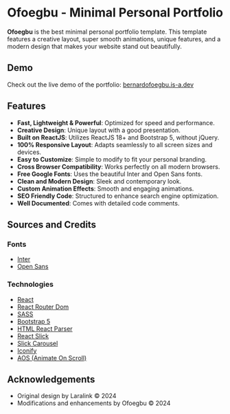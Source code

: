 # Ofoegbu - Minimal Personal Portfolio

**Ofoegbu** is the best minimal personal portfolio template. This template features a creative layout, super smooth animations, unique features, and a modern design that makes your website stand out beautifully.

## Demo

Check out the live demo of the portfolio: [bernardofoegbu.is-a.dev](https://bernardofoegbu.is-a.dev)

## Features

- **Fast, Lightweight & Powerful**: Optimized for speed and performance.
- **Creative Design**: Unique layout with a good presentation.
- **Built on ReactJS**: Utilizes ReactJS 18+ and Bootstrap 5, without jQuery.
- **100% Responsive Layout**: Adapts seamlessly to all screen sizes and devices.
- **Easy to Customize**: Simple to modify to fit your personal branding.
- **Cross Browser Compatibility**: Works perfectly on all modern browsers.
- **Free Google Fonts**: Uses the beautiful Inter and Open Sans fonts.
- **Clean and Modern Design**: Sleek and contemporary look.
- **Custom Animation Effects**: Smooth and engaging animations.
- **SEO Friendly Code**: Structured to enhance search engine optimization.
- **Well Documented**: Comes with detailed code comments.



## Sources and Credits

### Fonts
- [Inter](https://fonts.google.com/specimen/Inter)
- [Open Sans](https://fonts.google.com/specimen/Open+Sans)

### Technologies
- [React](https://reactjs.org/)
- [React Router Dom](https://reactrouter.com/)
- [SASS](https://sass-lang.com/)
- [Bootstrap 5](https://getbootstrap.com/)
- [HTML React Parser](https://www.npmjs.com/package/html-react-parser)
- [React Slick](https://react-slick.neostack.com/)
- [Slick Carousel](https://kenwheeler.github.io/slick/)
- [Iconify](https://iconify.design/)
- [AOS (Animate On Scroll)](https://michalsnik.github.io/aos/)


## Acknowledgements
- Original design by Laralink © 2024
- Modifications and enhancements by Ofoegbu © 2024

